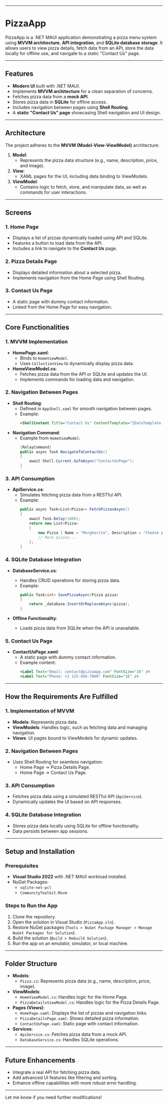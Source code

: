 ﻿
---

# **PizzaApp**

PizzaApp is a .NET MAUI application demonstrating a pizza menu system using **MVVM architecture**, **API integration**, and **SQLite database storage**. It allows users to view pizza details, fetch data from an API, store the data locally for offline use, and navigate to a static "Contact Us" page.

---

## **Features**

- **Modern UI** built with .NET MAUI.
- Implements **MVVM architecture** for a clean separation of concerns.
- Fetches pizza data from a **mock API**.
- Stores pizza data in **SQLite** for offline access.
- Includes navigation between pages using **Shell Routing**.
- A **static "Contact Us" page** showcasing Shell navigation and UI design.

---

## **Architecture**

The project adheres to the **MVVM (Model-View-ViewModel)** architecture:

1. **Model**:
   - Represents the pizza data structure (e.g., name, description, price, and image).
2. **View**:
   - XAML pages for the UI, including data binding to ViewModels.
3. **ViewModel**:
   - Contains logic to fetch, store, and manipulate data, as well as commands for user interactions.

---

## **Screens**

### **1. Home Page**
- Displays a list of pizzas dynamically loaded using API and SQLite.
- Features a button to load data from the API.
- Includes a link to navigate to the **Contact Us** page.

### **2. Pizza Details Page**
- Displays detailed information about a selected pizza.
- Implements navigation from the Home Page using Shell Routing.

### **3. Contact Us Page**
- A static page with dummy contact information.
- Linked from the Home Page for easy navigation.

---

## **Core Functionalities**

### **1. MVVM Implementation**
- **HomePage.xaml**:
  - Binds to `HomeViewModel`.
  - Uses `CollectionView` to dynamically display pizza data.
- **HomeViewModel.cs**:
  - Fetches pizza data from the API or SQLite and updates the UI.
  - Implements commands for loading data and navigation.

### **2. Navigation Between Pages**
- **Shell Routing**:
  - Defined in `AppShell.xaml` for smooth navigation between pages.
  - Example:
    ```xml
    <ShellContent Title="Contact Us" ContentTemplate="{DataTemplate pages:ContactUsPage}" Route="ContactUsPage" />
    ```
- **Navigation Command**:
  - Example from `HomeViewModel`:
    ```csharp
    [RelayCommand]
    public async Task NavigateToContactUs()
    {
        await Shell.Current.GoToAsync("ContactUsPage");
    }
    ```

### **3. API Consumption**
- **ApiService.cs**:
  - Simulates fetching pizza data from a RESTful API.
  - Example:
    ```csharp
    public async Task<List<Pizza>> FetchPizzasAsync()
    {
        await Task.Delay(1000);
        return new List<Pizza>
        {
            new Pizza { Name = "Margherita", Description = "Cheese pizza", Price = 8.99 },
            // More pizzas...
        };
    }
    ```

### **4. SQLite Database Integration**
- **DatabaseService.cs**:
  - Handles CRUD operations for storing pizza data.
  - Example:
    ```csharp
    public Task<int> SavePizzaAsync(Pizza pizza)
    {
        return _database.InsertOrReplaceAsync(pizza);
    }
    ```

- **Offline Functionality**:
  - Loads pizza data from SQLite when the API is unavailable.

### **5. Contact Us Page**
- **ContactUsPage.xaml**:
  - A static page with dummy contact information.
  - Example content:
    ```xml
    <Label Text="Email: contact@pizzaapp.com" FontSize="16" />
    <Label Text="Phone: +1 123-456-7890" FontSize="16" />
    ```

---

## **How the Requirements Are Fulfilled**

### **1. Implementation of MVVM**
- **Models**: Represents pizza data.
- **ViewModels**: Handles logic, such as fetching data and managing navigation.
- **Views**: UI pages bound to ViewModels for dynamic updates.

### **2. Navigation Between Pages**
- Uses Shell Routing for seamless navigation:
  - Home Page -> Pizza Details Page.
  - Home Page -> Contact Us Page.

### **3. API Consumption**
- Fetches pizza data using a simulated RESTful API (`ApiService`).
- Dynamically updates the UI based on API responses.

### **4. SQLite Database Integration**
- Stores pizza data locally using SQLite for offline functionality.
- Data persists between app sessions.

---

## **Setup and Installation**

### **Prerequisites**
- **Visual Studio 2022** with .NET MAUI workload installed.
- NuGet Packages:
  - `sqlite-net-pcl`
  - `CommunityToolkit.Mvvm`

### **Steps to Run the App**
1. Clone the repository.
2. Open the solution in Visual Studio (`PizzaApp.sln`).
3. Restore NuGet packages (`Tools > NuGet Package Manager > Manage NuGet Packages for Solution`).
4. Build the solution (`Build > Rebuild Solution`).
5. Run the app on an emulator, simulator, or local machine.

---

## **Folder Structure**

- **Models**:
  - `Pizza.cs`: Represents pizza data (e.g., name, description, price, image).
- **ViewModels**:
  - `HomeViewModel.cs`: Handles logic for the Home Page.
  - `PizzaDetailsViewModel.cs`: Handles logic for the Pizza Details Page.
- **Pages (Views)**:
  - `HomePage.xaml`: Displays the list of pizzas and navigation links.
  - `PizzaDetailsPage.xaml`: Shows detailed pizza information.
  - `ContactUsPage.xaml`: Static page with contact information.
- **Services**:
  - `ApiService.cs`: Fetches pizza data from a mock API.
  - `DatabaseService.cs`: Handles SQLite operations.

---

## **Future Enhancements**

- Integrate a real API for fetching pizza data.
- Add advanced UI features like filtering and sorting.
- Enhance offline capabilities with more robust error handling.

---

Let me know if you need further modifications!
